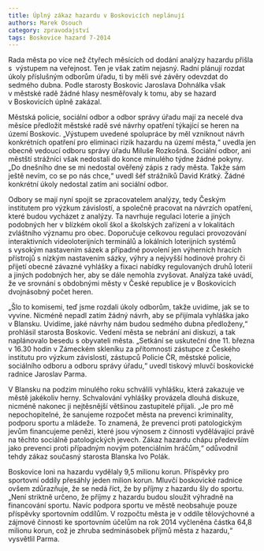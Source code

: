 ```yaml
---
title: Úplný zákaz hazardu v Boskovicích neplánují
authors: Marek Osouch
category: zpravodajství
tags: Boskovice hazard 7-2014
---
```


Rada města po více než čtyřech měsících od dodání analýzy hazardu přišla s  výstupem na veřejnost. Ten je však zatím nejasný. Radní plánují rozdat úkoly příslušným odborům úřadu, ti by měli své závěry odevzdat do sedmého dubna. Podle starosty Boskovic Jaroslava Dohnálka však v městské radě žádné hlasy nesměřovaly k tomu, aby se hazard v Boskovicích úplně zakázal.

Městská policie, sociální odbor a odbor správy úřadu mají za necelé dva měsíce předložit městské radě své návrhy opatření týkající se heren na území Boskovic. „Výstupem uvedené spolupráce by měl vzniknout návrh konkrétních opatření pro eliminaci rizik hazardu na území města,“ uvedla jen obecně vedoucí odboru správy úřadu Miluše Rozkošná. Sociální odbor, ani městští strážníci však nedostali do konce minulého týdne žádné pokyny. „Do dnešního dne se mi nedostal ověřený zápis z rady města. Takže sám ještě nevím, co se po nás chce,“ uvedl šéf strážníků David Krátký. Žádné konkrétní úkoly nedostal zatím ani sociální odbor.

Odbory se mají nyní spojit se zpracovatelem analýzy, tedy Českým institutem pro výzkum závislostí, a společně pracovat na návrzích opatření, které budou vycházet z analýzy. Ta navrhuje regulaci loterie a jiných podobných her v blízkém okolí škol a školských zařízení a v lokalitách zvláštního významu pro obec. 
Doporučuje celkovou regulaci provozování interaktivních videoloterijních terminálů a lokálních loterijních systémů s vysokým nastavením sázek a případné povolení jen výherních hracích přístrojů s nízkým nastavením sázky, výhry a nejvyšší hodinové prohry či přijetí obecné závazné vyhlášky a fixaci nabídky regulovaných druhů loterií a jiných podobných her, aby se dále nemohla zvyšovat. Analýza také uvádí, že ve srovnání s obdobnými městy v České republice je v Boskovicích dvojnásobný počet heren.

„Šlo to komisemi, teď jsme rozdali úkoly odborům, takže uvidíme, jak se to vyvine. Nicméně nepadl zatím žádný návrh, aby se přijímala vyhláška jako v Blansku. Uvidíme, jaké návrhy nám budou sedmého dubna předloženy,“ prohlásil starosta Boskovic. Vedení města se nebrání ani diskuzi, a tak naplánovalo besedu s obyvateli města. „Setkání se uskuteční dne 11. března v 16.30 hodin v Zámeckém skleníku za přítomnosti zástupce z Českého institutu pro výzkum závislostí, zástupců Policie ČR, městské policie, sociálního odboru a odboru správy úřadu,“ uvedl tiskový mluvčí boskovické radnice Jaroslav Parma.

V Blansku na podzim minulého roku schválili vyhlášku, která zakazuje ve městě jakékoliv herny. Schvalování vyhlášky provázela dlouhá diskuze, nicméně nakonec ji nejtěsnější většinou zastupitelé přijali. „Je pro mě nepochopitelné, že sanujeme rozpočet města na prevenci kriminality, podporu sportu a mládeže. To znamená, že prevenci proti patologickým jevům financujeme penězi, které jsou výnosem z činnosti vydělávající právě na těchto sociálně patologických jevech. Zákaz hazardu chápu především jako prevenci proti případným novým potenciálním hráčům,“ odůvodnil tehdy zákaz současný starosta Blanska Ivo Polák.

Boskovice loni na hazardu vydělaly 9,5 milionu korun. Příspěvky pro sportovní oddíly přesáhly jeden milion korun. Mluvčí boskovické radnice ovšem zdůrazňuje, že se nedá říct, že by příjmy z hazardu šly do sportu. „Není striktně určeno, že příjmy z hazardu budou sloužit výhradně na financování sportu. Navíc podpora sportu ve městě neobsahuje pouze příspěvky sportovním oddílům. V rozpočtu města je v oddíle tělovýchovné a zájmové činnosti ke sportovním účelům na rok 2014 vyčleněna částka 64,8 milionu korun, což je zhruba sedminásobek příjmů města z hazardu,“ vysvětlil Parma.